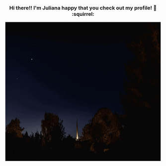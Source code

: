 <div align="center">

### Hi there!! I'm Juliana happy that you check out my profile! 👋 :squirrel:


<div align="center"><img src="Juliana.gif" width="500" height="450"/>

<!--
**julianamonr03/julianamonr03** is a ✨ _special_ ✨ repository because its `README.md` (this file) appears on your GitHub profile.

Here are some ideas to get you started:

- 🔭 I’m currently working on ...
- 🌱 I’m currently learning ...
- 👯 I’m looking to collaborate on ...
- 🤔 I’m looking for help with ...
- 💬 Ask me about ...
- 📫 How to reach me: ...
- 😄 Pronouns: ...
- ⚡ Fun fact: ...
-->
